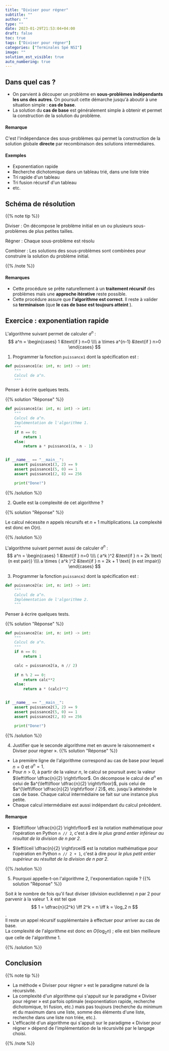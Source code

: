 ```yaml
---
title: "Diviser pour régner"
subtitle: ""
author: ""
type: ""
date: 2023-01-29T21:53:04+04:00
draft: false
toc: true
tags: ["Diviser pour régner"]
categories: ["Terminales Spé NSI"]
image: ""
solution_est_visible: true
auto_numbering: true
---
```


## Dans quel cas ?

- On parvient à découper un problème en **sous-problèmes indépendants les uns des autres**. On poursuit cette démarche jusqu'à aboutir à une situation simple : **cas de base**.
- La solution du **cas de base** est généralement simple à obtenir et permet la construction de la solution du problème.

#### Remarque

C'est l'indépendance des sous-problèmes qui permet la construction de la solution globale **directe** par recombinaison des solutions intermédiaires.

#### Exemples

- Exponentiation rapide
- Recherche dichotomique dans un tableau trié, dans une liste triée
- Tri rapide d'un tableau
- Tri fusion récursif d'un tableau
- etc.

## Schéma de résolution

{{% note tip %}}

Diviser
: On décompose le problème initial en un ou plusieurs sous-problèmes de plus petites tailles.

Régner
: Chaque sous-problème est résolu

Combiner
: Les solutions des sous-problèmes sont combinées pour construire la solution du problème initial.

{{% /note %}}

#### Remarques

- Cette procédure se prête naturellement à un **traitement récursif** des problèmes mais une **approche itérative** reste possible.
- Cette procédure assure que **l'algorithme est correct**. Il reste à valider sa **terminaison** (que  **le cas de base est toujours atteint** ).

## Exercice : exponentiation rapide

L'algorithme suivant permet de calculer $a^n$ :
$$
a^n = \begin{cases}
   1 &\text{if } n=0 \\\\
   a \times a^{n-1} &\text{if } n>0
\end{cases}
$$

1. Programmer la fonction `puissance1` dont la spécification est :

```python
def puissance1(a: int, n: int) -> int:
    """
    Calcul de a^n.
    """
```

Penser à écrire quelques tests.

{{% solution "Réponse" %}}

```python
def puissance1(a: int, n: int) -> int:
    """
    Calcul de a^n.
    Implémentation de l'algorithme 1.
    """
    if n == 0:
        return 1
    else:
        return a * puissance1(a, n - 1)


if __name__ == "__main__":
    assert puissance1(3, 2) == 9
    assert puissance1(5, 0) == 1
    assert puissance1(2, 8) == 256

    print("Done!")
```

{{% /solution %}}

2. Quelle est la complexité de cet algorithme ?

{{% solution "Réponse" %}}

Le calcul nécessite $n$ appels récursifs et $n+1$ multiplications. La complexité est donc en $O(n)$.

{{% /solution %}}

L'algorithme suivant permet aussi de calculer $a^n$ :
$$
a^n = \begin{cases}
   1 &\text{if } n=0 \\\\
    ( a^k )^2  &\text{if } n = 2k \text{ (n est pair)} \\\\
   a \times ( a^k )^2 &\text{if } n = 2k + 1 \text{ (n est impair)}
\end{cases}
$$

3. Programmer la fonction `puissance2` dont la spécification est :

```python
def puissance2(a: int, n: int) -> int:
    """
    Calcul de a^n.
    Implémentation de l'algorithme 2.
    """
```

Penser à écrire quelques tests.

{{% solution "Réponse" %}}

```python
def puissance2(a: int, n: int) -> int:
    """
    Calcul de a^n.
    """
    if n == 0:
        return 1

    calc = puissance2(a, n // 2)
    
    if n % 2 == 0:
        return calc**2
    else:
        return a * (calc)**2


if __name__ == "__main__":
    assert puissance2(3, 2) == 9
    assert puissance2(5, 0) == 1
    assert puissance2(2, 8) == 256

    print("Done!")
```

{{% /solution %}}

4. Justifier que le seconde algorithme met en œuvre le raisonnement « Diviser pour règner ».
{{% solution "Réponse" %}}

- La première ligne de l'algorithme correspond au cas de base pour lequel $n=0$ et $a^n=1$.
- Pour $n>0$, à partir de la valeur $n$, le calcul se poursuit avec la valeur $\left\lfloor \dfrac{n}{2} \right\rfloor$. On décompose le calcul de $a^n$ en celui de $a^{\left\lfloor \dfrac{n}{2} \right\rfloor}$, puis celui de $a^{\left\lfloor \dfrac{n}{2} \right\rfloor / 2}$, etc. jusqu'à atteindre le cas de base. Chaque calcul intermédiaire se fait sur une instance plus petite.
- Chaque calcul intermédiaire est aussi indépendant du calcul précédent.

#### Remarque

- $\left\lfloor \dfrac{n}{2} \right\rfloor$ est la notation mathématique pour l'opération en Python `n // 2`, c'est à dire *le plus grand entier inférieur au résultat de la division de* $n$ *par 2*.

- $\left\lceil \dfrac{n}{2} \right\rceil$ est la notation mathématique pour l'opération en Python `n // 2 + 1`, c'est à dire pour *le plus petit entier supérieur au résultat de la division de* $n$ *par 2*.

{{% /solution %}}

5. Pourquoi appelle-t-on l'algorithme 2, l'exponentiation rapide ?
{{% solution "Réponse" %}}

Soit $k$ le nombre de fois qu'il faut diviser (division euclidienne) $n$ par 2 pour parvenir à la valeur 1. $k$ est tel que
$$ 1 = \dfrac{n}{2^k} \iff 2^k = n \iff k = \log_2 n $$.  
Il reste un appel récursif supplémentaire à effectuer pour arriver au cas de base.  
La complexité de l'algorithme est donc en $O(\log_2 n)$ ; elle est bien meilleure que celle de l'algorithme 1.

{{% /solution %}}

## Conclusion

{{% note tip %}}

- La méthode « Diviser pour régner » est le paradigme naturel de la récursivité.
- La complexité d'un algorithme qui s'appuit sur le paradigme « Diviser pour régner » est parfois optimale (exponentiation rapide, recherche dichotomique, tri fusion, etc.) mais pas toujours (recherche du minimum et du maximum dans une liste, somme des éléments d'une liste, recherche dans une liste non triée, etc.).
- L'efficacité d'un algorithme qui s'appuit sur le paradigme « Diviser pour régner » dépend de l'implémentation de la récursivité par le langage choisi.

{{% /note %}}
